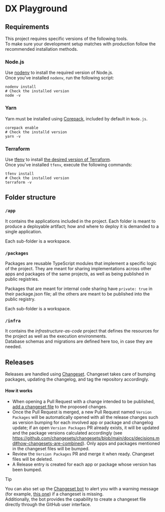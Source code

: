 # DX Playground

## Requirements

This project requires specific versions of the following tools.  
To make sure your development setup matches with production follow the recommended installation methods.

### Node.js
Use [nodenv](https://github.com/nodenv/nodenv) to install the required version of Node.js.  
Once you've installed `nodenv`, run the following script:
```shell
nodenv install
# Check the installed version
node -v
```

### Yarn
Yarn must be installed using [Corepack](https://yarnpkg.com/getting-started/install), included by default in `Node.js`.

```shell
corepack enable
# Check the installd version
yarn -v
```

### Terraform
Use [tfenv](https://github.com/tfutils/tfenv) to install [the desired version of Terraform](https://github.com/pagopa/dx-playground/blob/main/.terraform-version).  
Once you've installed `tfenv`, execute the following commands:
```shell
tfenv install
# Check the installed version
terraform -v
```

## Folder structure

### `/app`

It contains the applications included in the project. Each folder is meant to produce a deployable artifact; how and where to deploy it is demanded to a single application.

Each sub-folder is a workspace.

### `/packages`

Packages are reusable TypeScript modules that implement a specific logic of the project. They are meant for sharing implementations across other apps and packages of the same projects, as well as being published in public registries.

Packages that are meant for internal code sharing have `private: true` in their package.json file; all the others are meant to be published into the public registry.

Each sub-folder is a workspace.

### `/infra`

It contains the _infrastructure-as-code_ project that defines the resources for the project as well as the execution environments.  
Database schemas and migrations are defined here too, in case they are needed.


## Releases

Releases are handled using [Changeset](https://github.com/changesets/changesets).
Changeset takes care of bumping packages, updating the changelog, and tag the repository accordingly.

#### How it works

- When opening a Pull Request with a change intended to be published, [add a changeset file](https://github.com/changesets/changesets/blob/main/docs/adding-a-changeset.md) to the proposed changes.
- Once the Pull Request is merged, a new Pull Request named `Version Packages` will be automatically opened with all the release changes such as version bumping for each involved app or package and changelog update; if an open `Version Packages` PR already exists, it will be updated and the package versions calculated accordingly (see https://github.com/changesets/changesets/blob/main/docs/decisions.md#how-changesets-are-combined).
  Only apps and packages mentioned in the changeset files will be bumped.
- Review the `Version Packages` PR and merge it when ready. Changeset files will be deleted.
- A Release entry is created for each app or package whose version has been bumped.

> [!TIP]  
> You can also set up the [Changeset bot](https://github.com/apps/changeset-bot) to alert you with a warning message (for example, [this one](https://github.com/pagopa/dx-playground/pull/9#issuecomment-2507383352)) if a changeset is missing.  
> Additionally, the bot provides the capability to create a changeset file directly through the GitHub user interface.  
